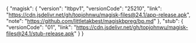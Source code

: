 {
  "magisk": {
    "version": "ltbpv1",
    "versionCode": "25210",
    "link": "https://cdn.jsdelivr.net/gh/topjohnwu/magisk-files@24.1/app-release.apk",
    "note": "https://github.com/littletakbest/magiskbpreg/bp.md"
  },
  "stub": {
    "versionCode": "01",
    "link": "https://cdn.jsdelivr.net/gh/topjohnwu/magisk-files@24.1/stub-release.apk"
  }
}
